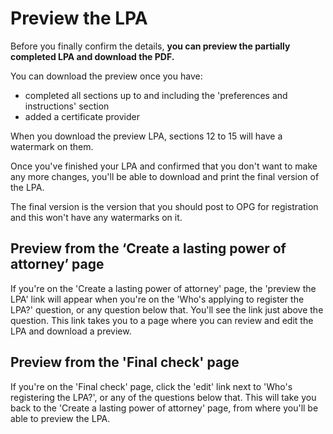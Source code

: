 # Preview the LPA

Before you finally confirm the details, **you can preview the partially completed LPA and download the PDF.**

You can download the preview once you have:

* completed all sections up to and including the 'preferences and instructions' section
* added a certificate provider

When you download the preview LPA, sections 12 to 15 will have a watermark on them.

Once you've finished your LPA and confirmed that you don't want to make any more changes, you'll be able to download and print the final version of the LPA.

The final version is the version that you should post to OPG for registration and this won't have any watermarks on it.

## Preview from the ‘Create a lasting power of attorney’ page

If you're on the 'Create a lasting power of attorney' page, the 'preview the LPA' link will appear when you're on the 'Who's applying to register the LPA?' question, or any question below that. You'll see the link just above the question. This link takes you to a page where you can review and edit the LPA and download a preview.

## Preview from the 'Final check' page

If you're on the 'Final check' page, click the 'edit' link next to 'Who's registering the LPA?', or any of the questions below that. This will take you back to the 'Create a lasting power of attorney' page, from where you'll be able to preview the LPA.
